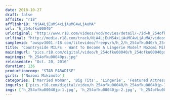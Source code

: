```yaml
---
date: 2018-10-27
draft: false
affsite: "r18"
afflinkr18: "NjA4LjEuMS4xLjAuMC4wLjAuMA"
url: "h_254ofku00040"
urloriginal: "http://www.r18.com/videos/vod/movies/detail/-/id=h_254ofku00040"
urlfinal: "http://media.r18.com/track/NjA4LjEuMS4xLjAuMC4wLjAuMA/videos/vod/movies/detail/-/id=h_254ofku00040"
samplevid: "awspv3001.r18.com/litevideo/freepv/h/h_2/h_254ofku040/h_254ofku040_dmb_w.mp4"
title: "Countryside MILFs - Want To Become A Lingerie Model? Nozomi Mikimoto"
mainimgurl: "pics.r18.com/digital/video/h_254ofku00040/h_254ofku00040ps.jpg"
mainimgs: "h_254ofku00040ps.jpg"
releasedate: "Oct. 20, 2016"
duration: 136
productioncomp: "STAR PARADISE"
girls: ['Nozomi Mikimoto']
categories: ['Married Woman', 'Big Tits', 'Lingerie', 'Featured Actress', 'Nymphomaniac', 'Hi-Def']
imgurls: ['pics.r18.com/digital/video/h_254ofku00040/h_254ofku00040jp-1.jpg', 'pics.r18.com/digital/video/h_254ofku00040/h_254ofku00040jp-2.jpg', 'pics.r18.com/digital/video/h_254ofku00040/h_254ofku00040jp-3.jpg', 'pics.r18.com/digital/video/h_254ofku00040/h_254ofku00040jp-4.jpg', 'pics.r18.com/digital/video/h_254ofku00040/h_254ofku00040jp-5.jpg', 'pics.r18.com/digital/video/h_254ofku00040/h_254ofku00040jp-6.jpg', 'pics.r18.com/digital/video/h_254ofku00040/h_254ofku00040jp-7.jpg', 'pics.r18.com/digital/video/h_254ofku00040/h_254ofku00040jp-8.jpg', 'pics.r18.com/digital/video/h_254ofku00040/h_254ofku00040jp-9.jpg', 'pics.r18.com/digital/video/h_254ofku00040/h_254ofku00040jp-10.jpg', 'pics.r18.com/digital/video/h_254ofku00040/h_254ofku00040jp-11.jpg', 'pics.r18.com/digital/video/h_254ofku00040/h_254ofku00040jp-12.jpg', 'pics.r18.com/digital/video/h_254ofku00040/h_254ofku00040jp-13.jpg', 'pics.r18.com/digital/video/h_254ofku00040/h_254ofku00040jp-14.jpg', 'pics.r18.com/digital/video/h_254ofku00040/h_254ofku00040jp-15.jpg', 'pics.r18.com/digital/video/h_254ofku00040/h_254ofku00040jp-16.jpg', 'pics.r18.com/digital/video/h_254ofku00040/h_254ofku00040jp-17.jpg', 'pics.r18.com/digital/video/h_254ofku00040/h_254ofku00040jp-18.jpg', 'pics.r18.com/digital/video/h_254ofku00040/h_254ofku00040jp-19.jpg', 'pics.r18.com/digital/video/h_254ofku00040/h_254ofku00040jp-20.jpg']
imgs: ['h_254ofku00040jp-1.jpg', 'h_254ofku00040jp-2.jpg', 'h_254ofku00040jp-3.jpg', 'h_254ofku00040jp-4.jpg', 'h_254ofku00040jp-5.jpg', 'h_254ofku00040jp-6.jpg', 'h_254ofku00040jp-7.jpg', 'h_254ofku00040jp-8.jpg', 'h_254ofku00040jp-9.jpg', 'h_254ofku00040jp-10.jpg', 'h_254ofku00040jp-11.jpg', 'h_254ofku00040jp-12.jpg', 'h_254ofku00040jp-13.jpg', 'h_254ofku00040jp-14.jpg', 'h_254ofku00040jp-15.jpg', 'h_254ofku00040jp-16.jpg', 'h_254ofku00040jp-17.jpg', 'h_254ofku00040jp-18.jpg', 'h_254ofku00040jp-19.jpg', 'h_254ofku00040jp-20.jpg']
---
```


